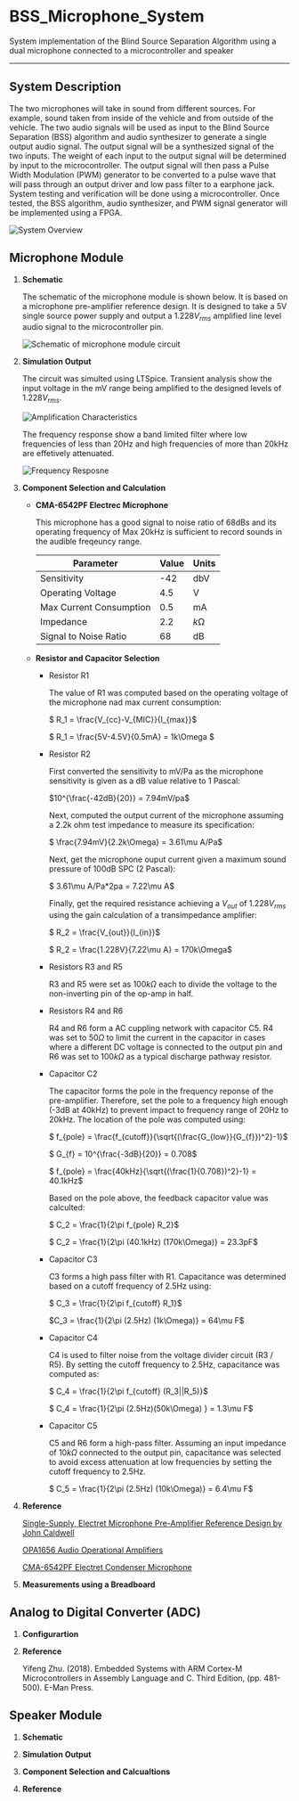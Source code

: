 # BSS_Microphone_System

System implementation of the Blind Source Separation Algorithm using a dual microphone connected to a microcontroller and speaker

---

## System Description

The two microphones will take in sound from different sources. For example, sound taken from inside of the vehicle and from outside of the vehicle. 
The two audio signals will be used as input to the Blind Source Separation (BSS) algorithm and audio synthesizer to generate a single output audio signal. 
The output signal will be a synthesized signal of the two inputs. The weight of each input to the output signal will be determined by input to the microcontroller. 
The output signal will then pass a Pulse Width Modulation (PWM) generator to be converted to a pulse wave that will pass through an output driver and low pass filter to a earphone jack.
System testing and verification will be done using a microcontroller. Once tested, the BSS algorithm, audio synthesizer, and PWM signal generator will be implemented using a FPGA.  

![System Overview](./Images/system_overview.png)

## Microphone Module

1. **Schematic**

    The schematic of the microphone module is shown below.
    It is based on a microphone pre-amplifier reference design.
    It is designed to take a 5V single source power supply and output a
    $1.228V_{rms}$ amplified line level audio signal to the microcontroller pin.

    ![Schematic of microphone module circuit](./Images/schematic_microphone.png)

2. **Simulation Output**

    The circuit was simulted using LTSpice.
    Transient analysis show the input voltage in the mV range being amplified to the designed levels of $1.228V_{rms}$.

    ![Amplification Characteristics](./Images/microphone_output.png)

    The frequency response show a band limited filter where low frequencies of less than 20Hz and high frequencies of more than 20kHz are effetively attenuated.

    ![Frequency Resposne](./Images/microphone_freq_response.png)

3. **Component Selection and Calculation**

    - **CMA-6542PF Electrec Microphone**

        This microphone has a good signal to noise ratio of 68dBs and its operating frequency of Max 20kHz is sufficient to record sounds in the audible freqeuncy range.

        | Parameter | Value | Units |
        | ----------- | ----------- |----------- |
        | Sensitivity | -42 | dbV |
        | Operating Voltage  | 4.5 | V |
        | Max Current Consumption  | 0.5 | mA |
        | Impedance  | 2.2 | $k\mathsf{\Omega}$ |
        | Signal to Noise Ratio  | 68 | dB |

    - **Resistor and Capacitor Selection**

        - Resistor R1

            The value of R1 was computed based on the operating voltage of the microphone nad max current consumption:

            $ R_1 = \frac{V_{cc}-V_{MIC}}{I_{max}}$

            $ R_1 = \frac{5V-4.5V}{0.5mA} = 1k\Omega $

        - Resistor R2

            First converted the sensitivity to mV/Pa as the microphone sensitivity is given as a dB value relative to 1 Pascal:

            $10^{\frac{-42dB}{20}} = 7.94mV/pa$

            Next, computed the output current of the microphone assuming a 2.2k ohm test impedance to measure its specification:

            $ \frac{7.94mV}{2.2k\Omega} = 3.61\mu A/Pa$

            Next, get the microphone ouput current given a maximum sound pressure of 100dB SPC (2 Pascal):

            $ 3.61\mu A/Pa*2pa = 7.22\mu A$

            Finally, get the required resistance achieving a $V_{out}$ of $1.228V_{rms}$ using the gain calculation of a transimpedance amplifier: 

            $ R_2 = \frac{V_{out}}{I_{in}}$

            $ R_2 = \frac{1.228V}{7.22\mu A} = 170k\Omega$

        - Resistors R3 and R5

            R3 and R5 were set as $100k\Omega$ each to divide the voltage to the non-inverting pin of the op-amp in half.

        - Resistors R4 and R6

            R4 and R6 form a AC cuppling network with capacitor C5. R4 was set to $50\Omega$ to limit the current in the capacitor in cases where a different DC voltage is connected to the output pin and R6 was set to $100k\Omega$ as a typical discharge pathway resistor.  

        - Capacitor C2

            The capacitor forms the pole in the frequency reponse of the pre-amplifier. Therefore, set the pole to a frequency high enough (-3dB at 40kHz) to prevent impact to  frequency range of 20Hz to 20kHz. The location of the pole was computed using:

            $ f_{pole} = \frac{f_{cutoff}}{\sqrt{(\frac{G_{low}}{G_{f}})^2}-1}$

            $ G_{f} = 10^{\frac{-3dB}{20}} = 0.708$

            $ f_{pole} = \frac{40kHz}{\sqrt{(\frac{1}{0.708})^2}-1} = 40.1kHz$

            Based on the pole above, the feedback capacitor value was calculted:

            $ C_2 = \frac{1}{2\pi f_{pole} R_2}$

            $ C_2 = \frac{1}{2\pi (40.1kHz) (170k\Omega)} = 23.3pF$

        - Capacitor C3

            C3 forms a high pass filter with R1. Capacitance was determined based on a cutoff frequency of 2.5Hz using:

            $ C_3 = \frac{1}{2\pi f_{cutoff} R_1}$

            $C_3 = \frac{1}{2\pi (2.5Hz) (1k\Omega)} = 64\mu F$

        - Capacitor C4

            C4 is used to filter noise from the voltage divider circuit (R3 / R5). By setting the cutoff frequency to 2.5Hz, capacitance was computed as:

            $ C_4 = \frac{1}{2\pi f_{cutoff} (R_3||R_5)}$

            $ C_4 = \frac{1}{2\pi (2.5Hz)(50k\Omega) } = 1.3\mu F$

        - Capacitor C5

            C5 and R6 form a high-pass filter. Assuming an input impedance of $10k\Omega$ connected to the output pin, capacitance was selected to avoid excess attenuation at low frequencies by setting the cutoff frequency to 2.5Hz.

            $ C_5 = \frac{1}{2\pi (2.5Hz) (10k\Omega)} = 6.4\mu F$

4. **Reference**

    [Single-Supply, Electret Microphone Pre-Amplifier 
    Reference Design by John Caldwell](
    https://www.ti.com/lit/ug/tidu765/tidu765.pdf?ts=1737720645372&ref_url=https%253A%252F%252Fwww.google.com%252F)

    [OPA1656 Audio Operational Amplifiers](https://www.ti.com/product/OPA1656#design-development)

    [CMA-6542PF Electret Condenser Microphone](https://www.sameskydevices.com/product/resource/cma-6542pf.pdf)

5. **Measurements using a Breadboard**


## Analog to Digital Converter (ADC)

1. **Configurartion**


2. **Reference**

    Yifeng Zhu. (2018). Embedded Systems with ARM Cortex-M Microcontrollers in Assembly Language and C. Third Edition, (pp. 481-500). E-Man Press.  


## Speaker Module

1. **Schematic**

2. **Simulation Output**

3. **Component Selection and Calcualtions**

4. **Reference**